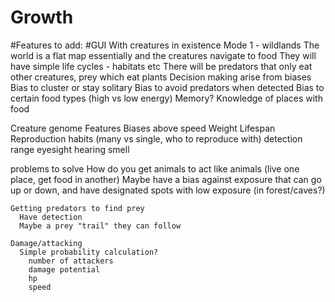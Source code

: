 # Growth

#Features to add:
#GUI With creatures in existence
Mode 1 - wildlands
  The world is a flat map essentially and the creatures navigate to food
  They will have simple life cycles - habitats etc
  There will be predators that only eat other creatures, prey which eat plants
  Decision making arise from biases
    Bias to cluster or stay solitary
    Bias to avoid predators when detected
    Bias to certain food types (high vs low energy)
    Memory? Knowledge of places with food

  Creature genome Features
    Biases above
    speed
    Weight
    Lifespan
    Reproduction habits (many vs single, who to reproduce with)
    detection range
      eyesight
      hearing
      smell


  problems to solve
    How do you get animals to act like animals (live one place, get food in another)
        Maybe have a bias against exposure that can go up or down, and have
        designated spots with low exposure (in forest/caves?)

    Getting predators to find prey
      Have detection
      Maybe a prey "trail" they can follow

    Damage/attacking
      Simple probability calculation?
        number of attackers
        damage potential
        hp
        speed
